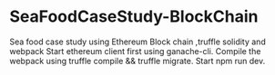 # SeaFoodCaseStudy-BlockChain
Sea food case study using Ethereum Block chain ,truffle solidity and webpack
Start ethereum client first using ganache-cli.
Compile the webpack using truffle compile && truffle migrate.
Start npm run dev.
